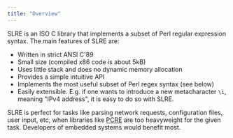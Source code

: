 ```yaml
---
title: "Overview"
---
```


SLRE is an ISO C library that implements a subset of Perl regular
expression syntax. The main features of SLRE are:

* Written in strict ANSI C'89
* Small size (compiled x86 code is about 5kB)
* Uses little stack and does no dynamic memory allocation
* Provides a simple intuitive API
* Implements the most useful subset of Perl regex syntax (see below)
* Easily extensible. E.g. if one wants to introduce a new metacharacter `\i`,
  meaning "IPv4 address", it is easy to do so with SLRE.

SLRE is perfect for tasks like parsing network requests, configuration
files, user input, etc, when libraries like [PCRE](http://pcre.org) are too
heavyweight for the given task. Developers of embedded systems would benefit
most.

